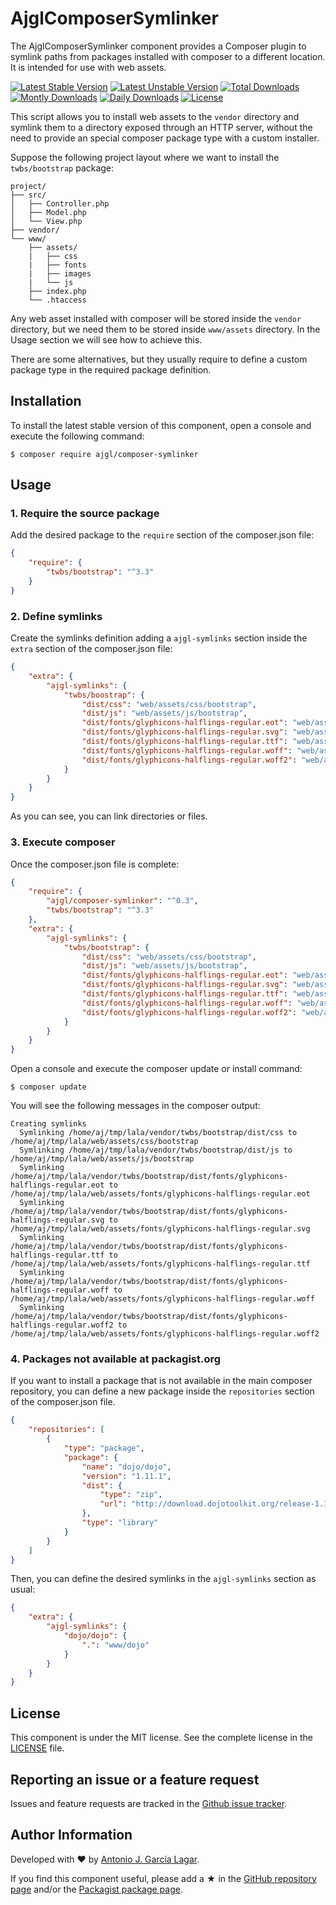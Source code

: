 AjglComposerSymlinker
=====================

The AjglComposerSymlinker component provides a Composer plugin to symlink paths from packages installed with
composer to a different location. It is intended for use with web assets.

[![Latest Stable Version](https://poser.pugx.org/ajgl/composer-symlinker/v/stable.png)](https://packagist.org/packages/ajgl/composer-symlinker)
[![Latest Unstable Version](https://poser.pugx.org/ajgl/composer-symlinker/v/unstable.png)](https://packagist.org/packages/ajgl/composer-symlinker)
[![Total Downloads](https://poser.pugx.org/ajgl/composer-symlinker/downloads.png)](https://packagist.org/packages/ajgl/composer-symlinker)
[![Montly Downloads](https://poser.pugx.org/ajgl/composer-symlinker/d/monthly.png)](https://packagist.org/packages/ajgl/composer-symlinker)
[![Daily Downloads](https://poser.pugx.org/ajgl/composer-symlinker/d/daily.png)](https://packagist.org/packages/ajgl/composer-symlinker)
[![License](https://poser.pugx.org/ajgl/composer-symlinker/license.png)](https://packagist.org/packages/ajgl/composer-symlinker)

This script allows you to install web assets to the `vendor` directory and symlink them to a directory exposed through
an HTTP server, without the need to provide an special composer package type with a custom installer.

Suppose the following project layout where we want to install the `twbs/bootstrap` package:
```
project/
├── src/
│   ├── Controller.php
│   ├── Model.php
│   └── View.php
├── vendor/
└── www/
    ├── assets/
    |   ├── css
    |   ├── fonts
    |   ├── images
    |   └── js
    ├── index.php
    └── .htaccess

```

Any web asset installed with composer will be stored inside the `vendor` directory, but we need them to be stored
inside `www/assets` directory. In the Usage section we will see how to achieve this.

There are some alternatives, but they usually require to define a custom package type in the required package
definition.

Installation
------------

To install the latest stable version of this component, open a console and execute the following command:
```
$ composer require ajgl/composer-symlinker
```


Usage
-----

### 1. Require the source package

Add the desired package to the `require` section of the composer.json file:
```json
{
    "require": {
        "twbs/bootstrap": "^3.3"
    }
}
```

### 2. Define symlinks

Create the symlinks definition adding a `ajgl-symlinks` section inside the `extra` section of the composer.json file:
```json
{
    "extra": {
        "ajgl-symlinks": {
            "twbs/boostrap": {
                "dist/css": "web/assets/css/bootstrap",
                "dist/js": "web/assets/js/bootstrap",
                "dist/fonts/glyphicons-halflings-regular.eot": "web/assets/fonts/glyphicons-halflings-regular.eot",
                "dist/fonts/glyphicons-halflings-regular.svg": "web/assets/fonts/glyphicons-halflings-regular.svg",
                "dist/fonts/glyphicons-halflings-regular.ttf": "web/assets/fonts/glyphicons-halflings-regular.ttf",
                "dist/fonts/glyphicons-halflings-regular.woff": "web/assets/fonts/glyphicons-halflings-regular.woff",
                "dist/fonts/glyphicons-halflings-regular.woff2": "web/assets/fonts/glyphicons-halflings-regular.woff2"
            }
        }
    }
}
```

As you can see, you can link directories or files.

### 3. Execute composer

Once the composer.json file is complete:
```json
{
    "require": {
        "ajgl/composer-symlinker": "^0.3",
        "twbs/bootstrap": "^3.3"
    },
    "extra": {
        "ajgl-symlinks": {
            "twbs/bootstrap": {
                "dist/css": "web/assets/css/bootstrap",
                "dist/js": "web/assets/js/bootstrap",
                "dist/fonts/glyphicons-halflings-regular.eot": "web/assets/fonts/glyphicons-halflings-regular.eot",
                "dist/fonts/glyphicons-halflings-regular.svg": "web/assets/fonts/glyphicons-halflings-regular.svg",
                "dist/fonts/glyphicons-halflings-regular.ttf": "web/assets/fonts/glyphicons-halflings-regular.ttf",
                "dist/fonts/glyphicons-halflings-regular.woff": "web/assets/fonts/glyphicons-halflings-regular.woff",
                "dist/fonts/glyphicons-halflings-regular.woff2": "web/assets/fonts/glyphicons-halflings-regular.woff2"
            }
        }
    }
}
```

Open a console and execute the composer update or install command:
```
$ composer update
```

You will see the following messages in the composer output:
```
Creating symlinks
  Symlinking /home/aj/tmp/lala/vendor/twbs/bootstrap/dist/css to /home/aj/tmp/lala/web/assets/css/bootstrap
  Symlinking /home/aj/tmp/lala/vendor/twbs/bootstrap/dist/js to /home/aj/tmp/lala/web/assets/js/bootstrap
  Symlinking /home/aj/tmp/lala/vendor/twbs/bootstrap/dist/fonts/glyphicons-halflings-regular.eot to /home/aj/tmp/lala/web/assets/fonts/glyphicons-halflings-regular.eot
  Symlinking /home/aj/tmp/lala/vendor/twbs/bootstrap/dist/fonts/glyphicons-halflings-regular.svg to /home/aj/tmp/lala/web/assets/fonts/glyphicons-halflings-regular.svg
  Symlinking /home/aj/tmp/lala/vendor/twbs/bootstrap/dist/fonts/glyphicons-halflings-regular.ttf to /home/aj/tmp/lala/web/assets/fonts/glyphicons-halflings-regular.ttf
  Symlinking /home/aj/tmp/lala/vendor/twbs/bootstrap/dist/fonts/glyphicons-halflings-regular.woff to /home/aj/tmp/lala/web/assets/fonts/glyphicons-halflings-regular.woff
  Symlinking /home/aj/tmp/lala/vendor/twbs/bootstrap/dist/fonts/glyphicons-halflings-regular.woff2 to /home/aj/tmp/lala/web/assets/fonts/glyphicons-halflings-regular.woff2
```

### 4. Packages not available at packagist.org

If you want to install a package that is not available in the main composer repository, you can define a new
package inside the `repositories` section of the composer.json file.

```json
{
    "repositories": [
        {
            "type": "package",
            "package": {
                "name": "dojo/dojo",
                "version": "1.11.1",
                "dist": {
                    "type": "zip",
                    "url": "http://download.dojotoolkit.org/release-1.11.1/dojo-release-1.11.1.zip"
                },
                "type": "library"
            }
        }
    ]
}
```

Then, you can define the desired symlinks in the `ajgl-symlinks` section as usual:

```json
{
    "extra": {
        "ajgl-symlinks": {
            "dojo/dojo": {
                ".": "www/dojo"
            }
        }
    }
}
```

License
-------

This component is under the MIT license. See the complete license in the [LICENSE] file.


Reporting an issue or a feature request
---------------------------------------

Issues and feature requests are tracked in the [Github issue tracker].


Author Information
------------------

Developed with ♥ by [Antonio J. García Lagar].

If you find this component useful, please add a ★ in the [GitHub repository page] and/or the [Packagist package page].

[LICENSE]: LICENSE
[Github issue tracker]: https://github.com/ajgarlag/AjglComposerSymlinker/issues
[Antonio J. García Lagar]: http://aj.garcialagar.es
[GitHub repository page]: https://github.com/ajgarlag/AjglComposerSymlinker
[Packagist package page]: https://packagist.org/packages/ajgl/composer-symlinker
